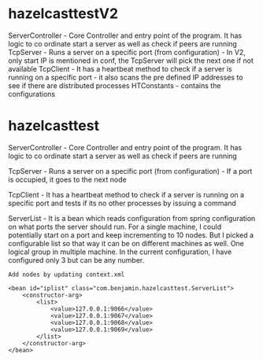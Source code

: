 # hazelcasttestV2
ServerController - Core Controller and entry point of the program. 
                   It has logic to co ordinate start a server as well as check if peers are running
TcpServer - Runs a server on a specific port (from configuration) - In V2, only start IP is mentioned in conf, the TcpServer will pick the next one if not available
TcpClient - It has a heartbeat method to check if a server is running on a specific port - it also scans the pre defined IP addresses to see if there are distributed processes
HTConstants - contains the configurations

# hazelcasttest
ServerController - Core Controller and entry point of the program. 
                   It has logic to co ordinate start a server as well as check if peers are running

TcpServer - Runs a server on a specific port (from configuration) - If a port is occupied, it goes to the next node

TcpClient - It has a heartbeat method to check if a server is running on a specific port and tests if its no other processes by issuing a command

ServerList - It is a bean which reads configuration from spring configuration on what ports the server should run. 
             For a single machine, I could potentially start on a port and keep incrementing to 10 nodes. 
             But I picked a configurable list so that way it can be on different machines as well. 
             One logical group in multiple machine. In the current configuration, I have configured only 3 but can be any number.
             
	
	
	
	Add nodes by updating context.xml 
	
	<bean id="iplist" class="com.benjamin.hazelcasttest.ServerList">
		<constructor-arg>
			<list>
				<value>127.0.0.1:9066</value>
				<value>127.0.0.1:9067</value>
				<value>127.0.0.1:9068</value>
				<value>127.0.0.1:9069</value>
			</list>
		</constructor-arg>
	</bean>	
